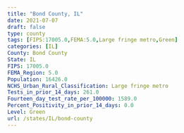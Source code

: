 ```yaml
---
title: "Bond County, IL"
date: 2021-07-07
draft: false
type: county
tags: [FIPS:17005.0,FEMA:5.0,Large fringe metro,Green]
categories: [IL]
County: Bond County
State: IL
FIPS: 17005.0
FEMA_Region: 5.0
Population: 16426.0
NCHS_Urban_Rural_Classification: Large fringe metro
Tests_in_prior_14_days: 261.0
Fourteen_day_test_rate_per_100000: 1589.0
Percent_Positivity_in_prior_14_days: 0.0
Level: Green
url: /states/IL/bond-county
---
```



